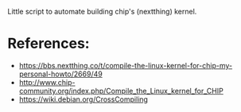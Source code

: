 Little script to automate building chip's (nextthing) kernel.

# References:
* https://bbs.nextthing.co/t/compile-the-linux-kernel-for-chip-my-personal-howto/2669/49
* http://www.chip-community.org/index.php/Compile_the_Linux_kernel_for_CHIP
* https://wiki.debian.org/CrossCompiling
